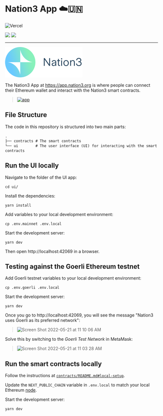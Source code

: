 # Nation3 App ☁️🇺🇳

![Vercel](https://vercelbadge.vercel.app/api/nation3/app)

<a href="https://github.com/nation3/app/graphs/contributors" alt="Contributors">
  <img src="https://img.shields.io/github/contributors/nation3/app" /></a>
<a href="https://github.com/nation3/app/pulse" alt="Activity">
  <img src="https://img.shields.io/github/commit-activity/m/nation3/app" /></a>

---

[![](/ui/public/logo.svg)](https://app.nation3.org)

The Nation3 App at https://app.nation3.org is where people can connect their Ethereum wallet and interact with the Nation3 smart contracts.

> [![app](https://user-images.githubusercontent.com/95955389/169034356-f1fdb540-d65b-4c1b-bd4d-21c76f7f8af3.png)](https://app.nation3.org)

## File Structure

The code in this repository is structured into two main parts:

```
.
├── contracts # The smart contracts
└── ui        # The user interface (UI) for interacting with the smart contracts
```

## Run the UI locally

Navigate to the folder of the UI app:
```
cd ui/
```

Install the dependencies:
```
yarn install
```

Add variables to your local development environment:
```
cp .env.mainnet .env.local
```

Start the development server:
```
yarn dev
```

Then open http://localhost:42069 in a browser.

## Testing against the Goerli Ethereum testnet

Add Goerli testnet variables to your local development environment:
```
cp .env.goerli .env.local
```

Start the development server:
```
yarn dev
```

Once you go to http://localhost:42069, you will see the message "Nation3 uses Goerli as its preferred network":

> <img width="966" alt="Screen Shot 2022-05-21 at 11 10 06 AM" src="https://user-images.githubusercontent.com/95955389/169633157-50b239e4-9b4f-484d-a62e-8c3b6627dc29.png">

Solve this by switching to the _Goerli Test Network_ in MetaMask:

> <img width="328" alt="Screen Shot 2022-05-21 at 11 03 28 AM" src="https://user-images.githubusercontent.com/95955389/169633167-3570d17b-e7a9-4726-a377-e4a4ce455f5e.png">


## Run the smart contracts locally

Follow the instructions at [`contracts/README.md#local-setup`](https://github.com/nation3/app/blob/main/contracts/README.md#local-setup).

Update the `NEXT_PUBLIC_CHAIN` variable in `.env.local` to match your local Ethereum [node](https://github.com/nation3/app/blob/main/contracts/README.md#running-a-node).

Start the development server:
```
yarn dev
```
